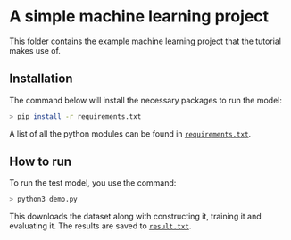 # A simple machine learning project
This folder contains the example machine learning project that the tutorial makes use of.

## Installation 
The command below will install the necessary packages to run the model:
```bash
> pip install -r requirements.txt
```
A list of all the python modules can be found in [`requirements.txt`](./requirements.txt).

## How to run 
To run the test model, you use the command:
```bash
> python3 demo.py
```
This downloads the dataset along with constructing it, training it  and evaluating it. The results are saved to [`result.txt`](./result.txt).

